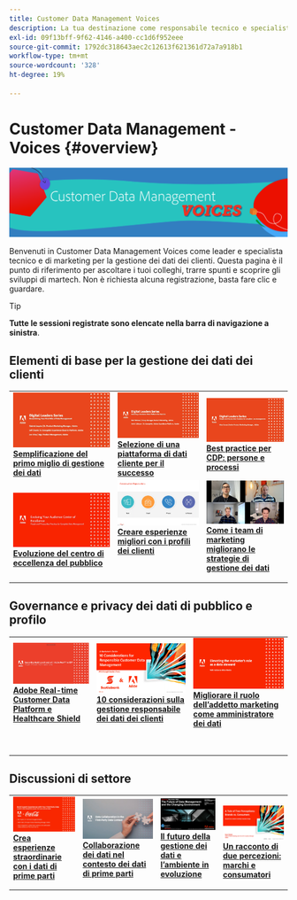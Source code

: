 ```yaml
---
title: Customer Data Management Voices
description: La tua destinazione come responsabile tecnico e specialista della gestione dei dati dei clienti.  Questa pagina è il punto di riferimento per ascoltare i tuoi colleghi, trarre spunti e scoprire gli sviluppi di martech.
exl-id: 09f13bff-9f62-4146-a400-cc1d6f952eee
source-git-commit: 1792dc318643aec2c12613f621361d72a7a918b1
workflow-type: tm+mt
source-wordcount: '328'
ht-degree: 19%

---
```


# Customer Data Management - Voices {#overview}

<img alt="Customer Data Management Voices" src="./assets/cdp-voices-banner.png" />

Benvenuti in Customer Data Management Voices come leader e specialista tecnico e di marketing per la gestione dei dati dei clienti. Questa pagina è il punto di riferimento per ascoltare i tuoi colleghi, trarre spunti e scoprire gli sviluppi di martech. Non è richiesta alcuna registrazione, basta fare clic e guardare.

>[!TIP]
>
>**Tutte le sessioni registrate sono elencate nella barra di navigazione a sinistra**.

## Elementi di base per la gestione dei dati dei clienti

<table>
  <tr>
   <td>
      <a href="./cdm/first-mile.md">
      <img alt="Semplificazione del primo miglio di gestione dei dati" src="./assets/first-mile.png"/>
      </a>
      <div>
         <a href="./cdm/first-mile.md"><strong>Semplificazione del primo miglio di gestione dei dati</strong></a>
         <br/>
      </div>
   </td>
   <td>
      <a href="./cdm/cdp-success.md">
      <img alt="Selezione di una piattaforma di dati cliente per il successo" src="./assets/cdp-success.png"/>
      </a>
      <div>
         <a href="./cdm/cdp-success.md"><strong>Selezione di una piattaforma di dati cliente per il successo</strong></a>
         <br/>
      </div>
    </td>
    <td>
      <a href="./cdm/people-and-process.md">
      <img alt="Persone e processo" src="./assets/people-and-process.png"/>
      </a>
      <div>
         <a href="./cdm/people-and-process.md"><strong>Best practice per CDP: persone e processi</strong></a>
         <br/>
      </div>
    </td>
   </tr>
   <tr> 
   <td>
      <a href="./cdm/evolving-your-audience-center-of-excellence.md">
      <img alt="Evoluzione del centro di eccellenza del pubblico" src="./assets/evolving-your-audience-center-of-excellence.png"/>
      </a>
      <div>
         <a href="./cdm/evolving-your-audience-center-of-excellence.md"><strong>Evoluzione del centro di eccellenza del pubblico</strong></a>
         <br/>
      </div>
    </td>
   <td>
      <a href="./cdm/building-better-experiences-with-customer-profiles.md">
      <img alt="Creare esperienze migliori con i profili dei clienti" src="./assets/building-better-experiences-with-customer-profiles.png"/>
      </a>
      <div>
         <a href="./cdm/building-better-experiences-with-customer-profiles.md"><strong>Creare esperienze migliori con i profili dei clienti</strong></a>
      </div>
      <p>
        <br/>
    </td>
   <td>
      <a href="./cdm/how-marketing-teams-are-improving-data-management-strategies.md">
      <img alt="Come i team di marketing migliorano le strategie di gestione dei dati" src="./assets/how-marketing-teams-are-improving-data-management-strategies.png"/>
      </a>
      <div>
         <a href="./cdm/how-marketing-teams-are-improving-data-management-strategies.md"><strong>Come i team di marketing migliorano le strategie di gestione dei dati</strong></a>
      </div>
      <p>
      </p>
    </td>
  </tr>
</table>

## Governance e privacy dei dati di pubblico e profilo

<table>
  <tr>
   <td>
      <a href="./governance/healthcare-shield.md">
      <img alt="Adobe Real-time Customer Data Platform e Healthcare Shield" src="./assets/healthcare-shield.png"/>
      </a>
      <div>
         <a href="./governance/healthcare-shield.md"><strong>Adobe Real-time Customer Data Platform e Healthcare Shield</strong></a>
         <br/>
      </div>
      <p>
        <br/>
   </td> 
   <td>
      <a href="https://experienceleague.adobe.com/docs/platform-learn/tutorials/privacy/ten-considerations-for-responsible-customer-data-management.html">
      <img alt="10 considerazioni sulla gestione responsabile dei dati dei clienti" src="./assets/ten-considerations-for-responsible-customer-data-management.png"/>
      </a>
      <div>
         <a href="https://experienceleague.adobe.com/docs/platform-learn/tutorials/privacy/ten-considerations-for-responsible-customer-data-management.html"><strong>10 considerazioni sulla gestione responsabile dei dati dei clienti</strong></a>
         <br/>
      </div>
      <p>
        <br/>
    </td>
    <td>
      <a href="https://experienceleague.adobe.com/docs/platform-learn/tutorials/privacy/elevating-the-marketers-role-as-a-data-steward.html">
      <img alt="Migliorare il ruolo dell’addetto marketing come amministratore dei dati" src="./assets/elevating-the-marketers-role-as-a-data-steward.png"/>
      </a>
      <div>
         <a href="https://experienceleague.adobe.com/docs/platform-learn/tutorials/privacy/elevating-the-marketers-role-as-a-data-steward.html"><strong>Migliorare il ruolo dell’addetto marketing come amministratore dei dati</strong></a>
         <br/>
      </div>
      <p>
        <br/>
       </p>
    </td>
  </tr>
</table>

## Discussioni di settore

<table>
  <tr>
     <td>
      <a href="./industry/build-superb-experiences-with-your-first-party-data.md">
      <img alt="Crea esperienze straordinarie con i dati di prime parti" src="./assets/build-superb-experiences-with-your-first-party-data.png"/>
      </a>
      <div>
         <a href="./industry/build-superb-experiences-with-your-first-party-data.md"><strong>Crea esperienze straordinarie con i dati di prime parti</strong></a>
      </div>
      <p>
      </p>
    </td>
     <td>
      <a href="./industry/data-collaboration-in-the-first-party-data-context.md">
      <img alt="Collaborazione dei dati nel contesto dei dati di prime parti" src="./assets/data-collaboration-in-the-first-party-data-context.png"/>
      </a>
      <div>
         <a href="./industry/data-collaboration-in-the-first-party-data-context.md"><strong>Collaborazione dei dati nel contesto dei dati di prime parti</strong></a>
      </div>
      <p>
      </p>
    </td>
     <td>
      <a href="./industry/the-future-of-data-management-and-the-changing-environment.md">
      <img alt="Il futuro della gestione dei dati e l’ambiente in evoluzione" src="./assets/the-future-of-data-management-and-the-changing-environment.png"/>
      </a>
      <div>
         <a href="./industry/the-future-of-data-management-and-the-changing-environment.md"><strong>Il futuro della gestione dei dati e l’ambiente in evoluzione</strong></a>
      </div>
      <p>
      </p>
    </td>
   <td>
      <a href="./industry/brands-vs-consumers.md">
      <img alt="Un racconto di due percezioni: marchi e consumatori" src="./assets/brands-vs-consumers.png"/>
      </a>
      <div>
         <a href="./industry/brands-vs-consumers.md"><strong>Un racconto di due percezioni: marchi e consumatori</strong></a>
         <br/>
      </div>
    </td>
  </tr>
</table>
